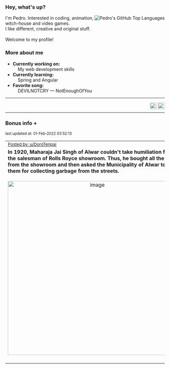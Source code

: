 ### Hey, what's up?
<img align="right" alt="Pedro's GitHub Top Languages" src="https://github-readme-stats.vercel.app/api/top-langs/?username=PedrosUsername&exclude_repo=HW2&layout=compact" />

I'm Pedro. Interested in coding, animation, witch-house and video games.<br>
I like different, creative and original stuff.<br><br>
Welcome to my profile!

### More about me
- **Currently working on:**  
&nbsp;&nbsp;&nbsp;&nbsp;My web development skills
- **Currently learning:**  
&nbsp;&nbsp;&nbsp;&nbsp;Spring and Angular
- **Favorite song:**  
&nbsp;&nbsp;&nbsp;&nbsp;DEVILNOTCRY — NotEnoughOfYou
___
[<img align="right" alt="LinkedIn" width="22px" src="https://cdn.jsdelivr.net/npm/simple-icons@v3/icons/linkedin.svg" />][linkedin]
&nbsp;&nbsp;
[<img align="right" alt="Email" width="22px" src="https://cdn.jsdelivr.net/npm/simple-icons@v3/icons/gmail.svg" />][gmail]
___

### Bonus info +

<p align="left"><sub>last updated at: 01-Feb-2022 03:52:13</sub></p>

|   |
| --- |
| <sub>[Posted by: u/DoroTenpai][source]</sub> |
| **In 1920, Maharaja Jai Singh of Alwar couldn't take humiliation from the salesman of Rolls Royce showroom. Thus, he bought all the cars from the showroom and then asked the Municipality of Alwar to use them for collecting garbage from the streets.** | 
|<p align="center"> <img alt="image" src="https://i.redd.it/u1hqegwbqwd81.jpg" width="550" /> </p>|
|   |

  



  
  
  
[linkedin]: https://linkedin.com/in/pedro-h-r-gomes-8a487b14a/
[gmail]: mailto:pilique11@gmail.com
[source]: https://www.reddit.com/r/interestingasfuck/comments/scp8sn/in_1920_maharaja_jai_singh_of_alwar_couldnt_take/
[PushshiftAPI]: https://github.com/pushshift/api